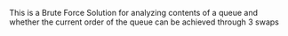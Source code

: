 This is a Brute Force Solution for analyzing contents of a queue and whether the current order of the queue can be achieved through 3 swaps
